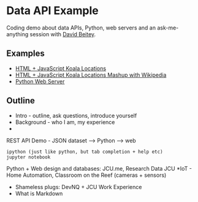 # Data API Example

Coding demo about data APIs, Python, web servers and an ask-me-anything
session with [David Beitey](https://git.io/davidjb).

## Examples

* [HTML + JavaScript Koala Locations](map.html)
* [HTML + JavaScript Koala Locations Mashup with Wikipedia](map-mashup.html)
* [Python Web Server](raw.py)

## Outline

* Intro - outline, ask questions, introduce yourself
* Background - who I am, my experience
* 
REST
API Demo - JSON dataset --> Python --> web

    ipython (just like python, but tab completion + help etc)
    jupyter notebook

Python + Web design and databases: JCU.me, Research Data JCU
*IoT -  Home Automation, Classroom on the Reef (cameras + sensors)
* Shameless plugs: DevNQ + JCU Work Experience
* What is Markdown
